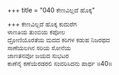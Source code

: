 +++
title = "040 ಕೇಣವಿಲ್ಲದೆ ಹೊಕ್ಕ"

+++
ಕೇಣವಿಲ್ಲದೆ ಹೊಕ್ಕ ಕುದುರೆಗ  
ಳಾಣತಿಯ ತುಂಬಿಯ ಕಪೋಲ  
ದ್ರೋಣಿಯೊರತೆಯ ಮದದ ಕರಿಗಳ ಕಡುಹ ನಿಜರಥದ  
ಸಾಣೆಯಲಗಿನ ಸರಿಯ ಸೋನೆಯ  
ಜಾಣತನವೋ ಜಯದ ಸುಭಟರ  
ಕಾಣೆನೈ ಕಣೆಯೆರಡರಲಿ ಸಂವರಿಸಿದನು ಪಾರ್ಥ      ॥40॥